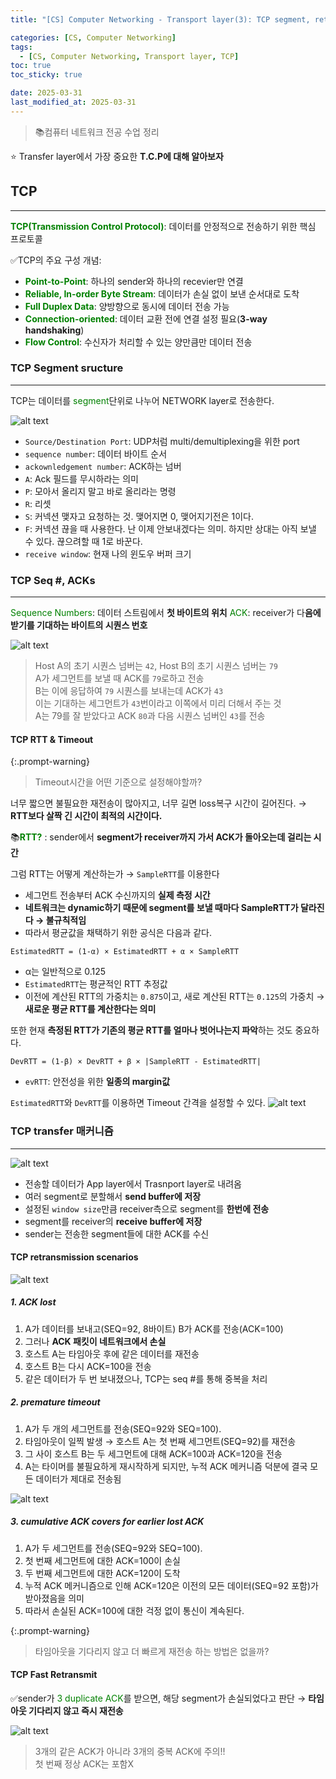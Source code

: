 ```yaml
---
title: "[CS] Computer Networking - Transport layer(3): TCP segment, retransmittion"

categories: [CS, Computer Networking]
tags:
  - [CS, Computer Networking, Transport layer, TCP]
toc: true
toc_sticky: true

date: 2025-03-31
last_modified_at: 2025-03-31
---
```

>📚컴퓨터 네트워크 전공 수업 정리

⭐ Transfer layer에서 가장 중요한 **T.C.P에 대해 알아보자**

## TCP
---
**<span style="color: #008000">TCP(Transmission Control Protocol)</span>**: 데이터를 안정적으로 전송하기 위한 핵심 프로토콜

✅TCP의 주요 구성 개념:  
* **<span style="color: #008000">Point-to-Point</span>**: 하나의 sender와 하나의 recevier만 연결
* **<span style="color: #008000">Reliable, In-order Byte Stream</span>**: 데이터가 손실 없이 보낸 순서대로 도착
* **<span style="color: #008000">Full Duplex Data</span>**: 양방향으로 동시에 데이터 전송 가능
* **<span style="color: #008000">Connection-oriented</span>**: 데이터 교환 전에 연결 설정 필요(**3-way handshaking**)
* **<span style="color: #008000">Flow Control</span>**: 수신자가 처리할 수 있는 양만큼만 데이터 전송

### TCP Segment sructure
---
TCP는 데이터를 <span style="color: #008000">segment</span>단위로 나누어 NETWORK layer로 전송한다.

![alt text](../assets/img/Computer_Network/TCP_Segment.png)
* `Source/Destination Port`: UDP처럼 multi/demultiplexing을 위한 port
* `sequence number`: 데이터 바이트 순서
* `ackownledgement number`: ACK하는 넘버
* `A`: Ack 필드를 무시하라는 의미
* `P`: 모아서 올리지 말고 바로 올리라는 명령
* `R`: 리셋
* `S`: 커넥션 맺자고 요청하는 것. 맺어지면 0, 맺어지기전은 1이다.
* `F`: 커넥션 끊을 때 사용한다. 난 이제 안보내겠다는 의미. 하지만 상대는 아직 보낼 수 있다. 끊으려할 때 1로 바꾼다.
* `receive window`: 현재 나의 윈도우 버퍼 크기

### TCP Seq #, ACKs
---
<span style="color: #008000">Sequence Numbers</span>: 데이터 스트림에서 **첫 바이트의 위치**
<span style="color: #008000">ACK</span>: receiver가 다**음에 받기를 기대하는 바이트의 시퀀스 번호**

![alt text](../assets/img/Computer_Network/TCP_seqack.png)
> Host A의 초기 시퀀스 넘버는 `42`, Host B의 초기 시퀀스 넘버는 `79`  
> A가 세그먼트를 보낼 때 ACK를 `79`로하고 전송  
> B는 이에 응답하여 `79` 시퀀스를 보내는데 ACK가 `43`  
> 이는 기대하는 세그먼트가 `43`번이라고 이쪽에서 미리 더해서 주는 것  
> A는 79를 잘 받았다고 ACK `80`과 다음 시퀀스 넘버인 `43`를 전송

#### TCP RTT & Timeout
{:.prompt-warning}
> Timeout시간을 어떤 기준으로 설정해야할까?
>
너무 짧으면 불필요한 재전송이 많아지고, 너무 길면 loss복구 시간이 길어진다.
→ **RTT보다 살짝 긴 시간이 최적의 시간이다.**

📚**<span style="color: #008000">RTT?</span>**
: sender에서 **segment가 receiver까지 가서 ACK가 돌아오는데 걸리는 시간**

그럼 RTT는 어떻게 계산하는가
→ `SampleRTT`를 이용한다
  * 세그먼트 전송부터 ACK 수신까지의 **실제 측정 시간**
* **네트워크는 dynamic하기 때문에 segment를 보낼 때마다 SampleRTT가 달라진다 → 불규칙적임**
* 따라서 평균값을 채택하기 위한 공식은 다음과 같다.

```
EstimatedRTT = (1-α) × EstimatedRTT + α × SampleRTT
```
* α는 일반적으로 0.125
* `EstimatedRTT`는 평균적인 RTT 추정값
* 이전에 계산된 RTT의 가중치는 `0.875`이고, 새로 계산된 RTT는 `0.125`의 가중치 → **새로운 평균 RTT를 계산한다는 의미**

또한 현재 **측정된 RTT가 기존의 평균 RTT를 얼마나 벗어나는지 파악**하는 것도 중요하다.

```
DevRTT = (1-β) × DevRTT + β × |SampleRTT - EstimatedRTT|
```
* `evRTT`: 안전성을 위한 **일종의 margin값**

`EstimatedRTT`와 `DevRTT`를 이용하면 Timeout 간격을 설정할 수 있다.
![alt text](../assets/img/Computer_Network/Timeoutcal.png)

### TCP transfer 매커니즘
---
![alt text](../assets/img/Computer_Network/TCP_transfer.png)
* 전송할 데이터가 App layer에서 Trasnport layer로 내려옴
* 여러 segment로 분할해서 **send buffer에 저장**
* 설정된 `window size`만큼 receiver측으로 segment를 **한번에 전송**
* segment를 receiver의 **receive buffer에 저장**
* sender는 전송한 segment들에 대한 ACK를 수신

#### TCP retransmission scenarios
![alt text](../assets/img/Computer_Network/retransmission1.png)
##### 1. ACK lost
1. A가 데이터를 보내고(SEQ=92, 8바이트) B가 ACK를 전송(ACK=100)
2. 그러나 **ACK 패킷이 네트워크에서 손실**
2. 호스트 A는 타임아웃 후에 같은 데이터를 재전송
3. 호스트 B는 다시 ACK=100을 전송
4. 같은 데이터가 두 번 보내졌으나, TCP는 seq #를 통해 중복을 처리

##### 2. premature timeout
1. A가 두 개의 세그먼트를 전송(SEQ=92와 SEQ=100).
2. 타임아웃이 일찍 발생 → 호스트 A는 첫 번째 세그먼트(SEQ=92)를 재전송
3. 그 사이 호스트 B는 두 세그먼트에 대해 ACK=100과 ACK=120을 전송
4. A는 타이머를 불필요하게 재시작하게 되지만, 누적 ACK 메커니즘 덕분에 결국 모든 데이터가 제대로 전송됨

![alt text](../assets/img/Computer_Network/retransmission2.png)
##### 3. cumulative ACK covers for earlier lost ACK
1. A가 두 세그먼트를 전송(SEQ=92와 SEQ=100).
2. 첫 번째 세그먼트에 대한 ACK=100이 손실
3. 두 번째 세그먼트에 대한 ACK=120이 도착
4. 누적 ACK 메커니즘으로 인해 ACK=120은 이전의 모든 데이터(SEQ=92 포함)가 받아졌음을 의미
5. 따라서 손실된 ACK=100에 대한 걱정 없이 통신이 계속된다.

{:.prompt-warning}
> 타임아웃을 기다리지 않고 더 빠르게 재전송 하는 방법은 없을까?
>

#### TCP Fast Retransmit
✅sender가 <span style="color: #008000">3 duplicate ACK</span>를 받으면, 해당 segment가 손실되었다고 판단 → **타임아웃 기다리지 않고 즉시 재전송**

![alt text](../assets/img/Computer_Network/Fast_Retransmit.png)
> 3개의 같은 ACK가 아니라 3개의 중복 ACK에 주의!!  
> 첫 번째 정상 ACK는 포함X